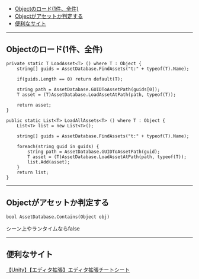 - [Objectのロード(1件、全件)](#objectのロード1件全件)
- [Objectがアセットか判定する](#objectがアセットか判定する)  
- [便利なサイト](#便利なサイト)

***

## Objectのロード(1件、全件)
```
private static T LoadAsset<T> () where T : Object {
    string[] guids = AssetDatabase.FindAssets("t:" + typeof(T).Name);

    if(guids.Length == 0) return default(T);

    string path = AssetDatabase.GUIDToAssetPath(guids[0]);
    T asset = (T)AssetDatabase.LoadAssetAtPath(path, typeof(T));

    return asset;
}

public static List<T> LoadAllAssets<T> () where T : Object {
    List<T> list = new List<T>(); 
    
    string[] guids = AssetDatabase.FindAssets("t:" + typeof(T).Name);

    foreach(string guid in guids) {
        string path = AssetDatabase.GUIDToAssetPath(guid);
        T asset = (T)AssetDatabase.LoadAssetAtPath(path, typeof(T));
        list.Add(asset);
    }
    return list;
}
```

***

## Objectがアセットか判定する
```
bool AssetDatabase.Contains(Object obj)
```
シーン上やランタイムならfalse

***

## 便利なサイト  
[【Unity】【エディタ拡張】エディタ拡張チートシート](https://light11.hatenadiary.com/entry/2018/07/08/134405)  
